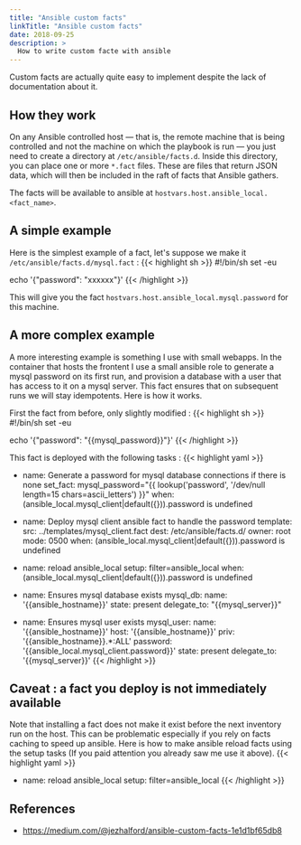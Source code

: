 ```yaml
---
title: "Ansible custom facts"
linkTitle: "Ansible custom facts"
date: 2018-09-25
description: >
  How to write custom facte with ansible
---
```


Custom facts are actually quite easy to implement despite the lack of documentation about it.

## How they work

On any Ansible controlled host — that is, the remote machine that is being controlled and not the machine on which the playbook is run — you just need to create a directory at
`/etc/ansible/facts.d`. Inside this directory, you can place one or more `*.fact` files. These are files that return JSON data, which will then be included in the raft of facts that
Ansible gathers.

The facts will be available to ansible at `hostvars.host.ansible_local.<fact_name>`.

## A simple example

Here is the simplest example of a fact, let's suppose we make it `/etc/ansible/facts.d/mysql.fact` :
{{< highlight sh >}}
#!/bin/sh
set -eu

echo '{"password": "xxxxxx"}'
{{< /highlight >}}

This will give you the fact `hostvars.host.ansible_local.mysql.password` for this machine.

## A more complex example

A more interesting example is something I use with small webapps. In the container that hosts the frontent I use a small ansible role to generate a mysql password on its first run, and
provision a database with a user that has access to it on a mysql server. This fact ensures that on subsequent runs we will stay idempotents. Here is how it works.

First the fact from before, only slightly modified :
{{< highlight sh >}}
#!/bin/sh
set -eu

echo '{"password": "{{mysql_password}}"}'
{{< /highlight >}}

This fact is deployed with the following tasks :
{{< highlight yaml >}}
- name: Generate a password for mysql database connections if there is none
  set_fact: mysql_password="{{ lookup('password', '/dev/null length=15 chars=ascii_letters') }}"
  when: (ansible_local.mysql_client|default({})).password is undefined

- name: Deploy mysql client ansible fact to handle the password
  template:
    src: ../templates/mysql_client.fact
    dest: /etc/ansible/facts.d/
    owner: root
    mode: 0500
  when: (ansible_local.mysql_client|default({})).password is undefined

- name: reload ansible_local
  setup: filter=ansible_local
  when: (ansible_local.mysql_client|default({})).password is undefined

- name: Ensures mysql database exists
  mysql_db:
    name: '{{ansible_hostname}}'
    state: present
  delegate_to: "{{mysql_server}}"

- name: Ensures mysql user exists
  mysql_user:
    name: '{{ansible_hostname}}'
    host: '{{ansible_hostname}}'
    priv: '{{ansible_hostname}}.*:ALL'
    password: '{{ansible_local.mysql_client.password}}'
    state: present
  delegate_to: '{{mysql_server}}'
{{< /highlight >}}

## Caveat : a fact you deploy is not immediately available

Note that installing a fact does not make it exist before the next inventory run on the host. This can be problematic especially if you rely on facts caching to speed up ansible. Here
is how to make ansible reload facts using the setup tasks (If you paid attention you already saw me use it above).
{{< highlight yaml >}}
- name: reload ansible_local
  setup: filter=ansible_local
{{< /highlight >}}

## References

- https://medium.com/@jezhalford/ansible-custom-facts-1e1d1bf65db8
